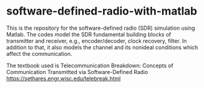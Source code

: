 # software-defined-radio-with-matlab
This is the repository for the software-defined radio (SDR) simulation using Matlab.
The codes model the SDR fundamental building blocks of transmitter and receiver, e.g., encoder/decoder, clock recovery, filter.
In addition to that, it also models the channel and its nonideal conditions which affect the communication.

The textbook used is 
Telecommunication Breakdown: Concepts of Communication Transmitted via Software-Defined Radio
https://sethares.engr.wisc.edu/telebreak.html


